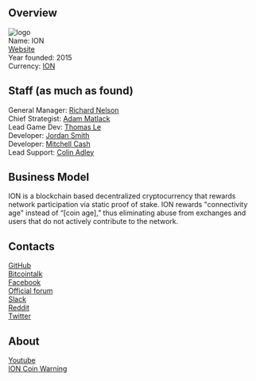 ## Overview
![ logo](../projects/logo/ion.png)  
Name: ION    
[Website](https://ionomy.com)  
Year founded: 2015  
Currency: [ION](https://coinmarketcap.com/currencies/ion/)  
## Staff (as much as found)
General Manager: [Richard Nelson](../people/richard_nelson.md)  
Chief Strategist: [Adam Matlack](../people/adam_matlack.md)  
Lead Game Dev: [Thomas Le](../people/thomas_le.md)  
Developer: [Jordan Smith](../people/jordan_smith.md)  
Developer: [Mitchell Cash](../people/mitchell_cash.md)  
Lead Support: [Colin Adley](../people/colin_adley.md)  
## Business Model
ION is a blockchain based decentralized cryptocurrency that rewards network participation via static proof of stake. ION rewards "connectivity age" instead of “[coin age],” thus eliminating abuse from exchanges and users that do not actively contribute to the network.  
## Contacts
[GitHub](https://github.com/ionomy)  
[Bitcointalk](https://bitcointalk.org/index.php?topic=1443633.0)   
[Facebook](https://www.facebook.com/ionomy/)  
[Official forum](https://ion.community)    
[Slack](https://slack.ionomy.com)  
[Reddit](https://www.reddit.com/r/ionomy/)  
[Twitter](https://twitter.com/ionomics)  
## About
[Youtube](https://www.youtube.com/channel/UCGv83TrsLWS73jlhYFgIsnw)  
[ION Coin Warning](https://medium.com/@icocountdown/ion-coin-warning-cb686fb6e7a4)
